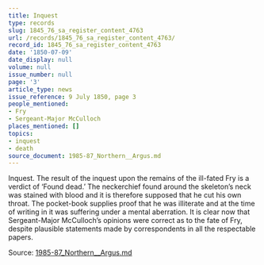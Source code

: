 ```yaml
---
title: Inquest
type: records
slug: 1845_76_sa_register_content_4763
url: /records/1845_76_sa_register_content_4763/
record_id: 1845_76_sa_register_content_4763
date: '1850-07-09'
date_display: null
volume: null
issue_number: null
page: '3'
article_type: news
issue_reference: 9 July 1850, page 3
people_mentioned:
- Fry
- Sergeant-Major McCulloch
places_mentioned: []
topics:
- inquest
- death
source_document: 1985-87_Northern__Argus.md
---
```


Inquest.  The result of the inquest upon the remains of the ill-fated Fry is a verdict of ‘Found dead.’  The neckerchief found around the skeleton’s neck was stained with blood and it is therefore supposed that he cut his own throat.  The pocket-book supplies proof that he was illiterate and at the time of writing in it was suffering under a mental aberration.  It is clear now that Sergeant-Major McCulloch’s opinions were correct as to the fate of Fry, despite plausible statements made by correspondents in all the respectable papers.

Source: [1985-87_Northern__Argus.md](/downloads/markdown/1985-87_Northern__Argus.md)
